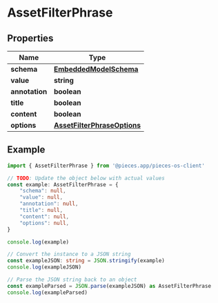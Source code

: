 
# AssetFilterPhrase


## Properties

Name | Type
------------ | -------------
**schema** | [**EmbeddedModelSchema**](EmbeddedModelSchema)
**value** | **string**
**annotation** | **boolean**
**title** | **boolean**
**content** | **boolean**
**options** | [**AssetFilterPhraseOptions**](AssetFilterPhraseOptions)

## Example

```typescript
import { AssetFilterPhrase } from '@pieces.app/pieces-os-client'

// TODO: Update the object below with actual values
const example: AssetFilterPhrase = {
    "schema": null,
    "value": null,
    "annotation": null,
    "title": null,
    "content": null,
    "options": null,
}

console.log(example)

// Convert the instance to a JSON string
const exampleJSON: string = JSON.stringify(example)
console.log(exampleJSON)

// Parse the JSON string back to an object
const exampleParsed = JSON.parse(exampleJSON) as AssetFilterPhrase
console.log(exampleParsed)
```


